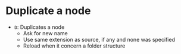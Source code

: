 # Duplicate a node

* `D`: Duplicates a node
  * Ask for new name
  * Use same extension as source, if any and none was specified
  * Reload when it concern a folder structure
